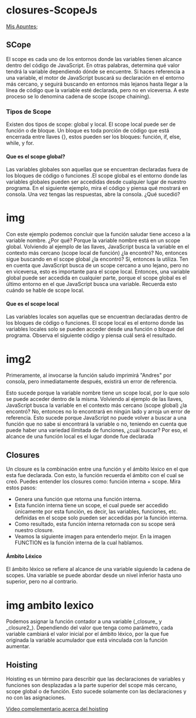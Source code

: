 # closures-ScopeJs

[Mis Apuntes](https://1drv.ms/w/s!ArRVF7ZMdzjPl298qcQcXXTJ4oSL?e=H0ae86);

## SCope

<p>
El scope es cada uno de los entornos donde las variables tienen alcance dentro del código de JavaScript. En otras palabras, determina qué valor tendrá la variable dependiendo dónde se encuentre.
Si haces referencia a una variable, el motor de JavaScript buscará su declaración en el entorno más cercano, y seguirá buscando en entornos más lejanos hasta llegar a la línea de código que la variable esté declarada, pero no en viceversa. A este proceso se lo denomina cadena de scope (scope chaining).
</p>

### Tipos de Scope

<p>
Existen dos tipos de scope: global y local. El scope local puede ser de función o de bloque. Un bloque es toda porción de código que está encerrada entre llaves {}, estos pueden ser los bloques: función, if, else, while, y for. 
</p>

#### Que es el scope global?

<p>
Las variables globales son aquellas que se encuentran declaradas fuera de los bloques de código o funciones .El scope global es el entorno donde las variables globales pueden ser accedidas desde cualquier lugar de nuestro programa. 
En el siguiente ejemplo, mira el código y piensa qué mostrará en consola. Una vez tengas las respuestas, abre la consola. ¿Qué sucedió? 
</p>

# img

<p>
Con este ejemplo podemos concluir que la función saludar tiene acceso a la variable nombre. ¿Por qué? Porque la variable nombre está en un scope global. 
Volviendo al ejemplo de las llaves, JavaScript busca la variable en el contexto más cercano (scope local de función) ¿la encontró? No, entonces sigue buscando en el scope global ¿la encontró? Sí, entonces la utiliza. Ten en cuenta que JavaScript busca de un scope cercano a uno lejano, pero no en viceversa, esto es importante para el scope local. 
Entonces, una variable global puede ser accedida en cualquier parte, porque el scope global es el último entorno en el que JavaScript busca una variable. Recuerda esto cuándo se hable de scope local. 
</p>

#### Que es el scope local

<p>
Las variables locales son aquellas que se encuentran declaradas dentro de los bloques de código o funciones. El scope local es el entorno donde las variables locales solo se pueden acceder desde una función o bloque del programa. 
Observa el siguiente código y piensa cuál será el resultado. 
</p>

# img2

<p>
Primeramente, al invocarse la función saludo imprimirá "Andres" por consola, pero inmediatamente después, existirá un error de referencia. 
</p>

<p>
Esto sucede porque la variable nombre tiene un scope local, por lo que solo se puede acceder dentro de la misma. Volviendo al ejemplo de las llaves, JavaScript busca la variable en el contexto más cercano (scope global) ¿la encontró? No, entonces no lo encontrará en ningún lado y arroja un error de referencia. 
Esto sucede porque JavaScript no puede volver a buscar a una función que no sabe si encontrará la variable o no, teniendo en cuenta que puede haber una variedad ilimitada de funciones, ¿cuál buscar? Por eso, el alcance de una función local es el lugar donde fue declarada 
</p>

## Closures

<p>
Un closure es la combinación entre una función y el ámbito léxico en el que esta fue declarada. Con esto, la función recuerda el ámbito con el cual se creó. Puedes entender los closures como: función interna + scope. Mira estos pasos:  
</p>

- Genera una función que retorna una función interna.
- Esta función interna tiene un scope, el cual puede ser accedido únicamente por
  esta función, es decir, las variables, funciones, etc. definidas en el scope solo pueden ser accedidas por la función interna.
- Como resultado, esta función interna retornada con su scope será nuestro closure.
- Veamos la siguiente imagen para entenderlo mejor. En la imagen FUNCTION es la función interna de la cual hablamos.

#### Ámbito Léxico
<p>
El ámbito léxico se refiere al alcance de una variable siguiendo la cadena de scopes. Una variable se puede abordar desde un nivel inferior hasta uno superior, pero no al contrario. 
</p>

# img ambito lexico

<p>
Podemos asignar la función contador a una variable (_closure_ y _closure2_). Dependiendo del valor que tenga como parámetro, cada variable cambiará el valor inicial por el ámbito léxico, por la que fue originada la variable acumulador que está vinculada con la función aumentar. 
</p>

## Hoisting

<p>
Hoisting es un término para describir que las declaraciones de variables y funciones son desplazadas a la parte superior del scope más cercano, scope global o de función. Esto sucede solamente con las declaraciones y no con las asignaciones. 
</p>

[Video complementario acerca del hoisting](https://www.youtube.com/watch?v="https://www.youtube.com/watch?v=uI6o97A4IrI"uI6o97A4IrI)